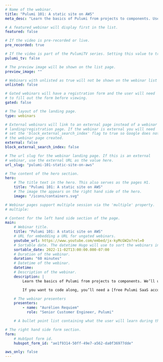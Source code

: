 ```yaml
---
# Name of the webinar.
title: "Pulumi 101: A static site on AWS"
meta_desc: "Learn the basics of Pulumi from projects to components. Use TypeScript and templates to stand up a static site on AWS using S3"

# A featured webinar will display first in the list.
featured: false

# If the video is pre-recorded or live.
pre_recorded: true

# If the video is part of the PulumiTV series. Setting this value to true will list the video in the "PulumiTV" section.
pulumi_tv: false

# The preview image will be shown on the list page.
preview_image: ""

# Webinars with unlisted as true will not be shown on the webinar list
unlisted: false

# Gated webinars will have a registration form and the user will need
# to fill out the form before viewing.
gated: false

# The layout of the landing page.
type: webinars

# External webinars will link to an external page instead of a webinar
# landing/registration page. If the webinar is external you will need
# set the 'block_external_search_index' flag to true so Google does not index
# the webinar page created.
external: false
block_external_search_index: false

# The url slug for the webinar landing page. If this is an external
# webinar, use the external URL as the value here.
url_slug: "pulumi-101-static-site-on-aws"

# The content of the hero section.
hero:
    # The title text in the hero. This also serves as the pages H1.
    title: "Pulumi 101: A static site on AWS"
    # The image the appears on the right hand side of the hero.
    image: "/icons/containers.svg"

# Webinar pages support multiple session via the 'multiple' property.
# multiple:

# Content for the left hand side section of the page.
main:
    # Webinar title.
    title: "Pulumi 101: A static site on AWS"
    # URL for embedding a URL for ungated webinars.
    youtube_url: https://www.youtube.com/embed/jx-kyMcGW2o?rel=0
    # Sortable date. The datetime Hugo will use to sort the webinars in date order.
    sortable_date: 2022-11-02T13:00:00.000-07:00
    # Duration of the webinar.
    duration: "60 minutes"
    # Datetime of the webinar.
    datetime: 
    # Description of the webinar.
    description: |
        Learn the basics of Pulumi from projects to components. We’ll use TypeScript and templates to stand up our first bit of infrastructure: A static site on AWS using S3. Along the way, we’ll learn how infrastructure as code makes updates easier, reduces time to value, and helps you keep your cloud costs down.

        If you want to code along, you’ll need a [free Pulumi SaaS account](https://app.pulumi.com/signup/), [the Pulumi CLI](https://www.pulumi.com/docs/get-started/install/), [NodeJS](https://www.pulumi.com/docs/intro/languages/javascript/), and an AWS account (free tier is okay).

    # The webinar presenters
    presenters:
        - name: "Aurélien Requiem"
          role: "Senior Customer Engineer, Pulumi"

    # A bullet point list containing what the user will learn during the webinar.

# The right hand side form section.
form:
    # HubSpot form id.
    hubspot_form_id: "ae1f9314-50ff-49e7-a562-da0f36977dde"

aws_only: false
---
```

